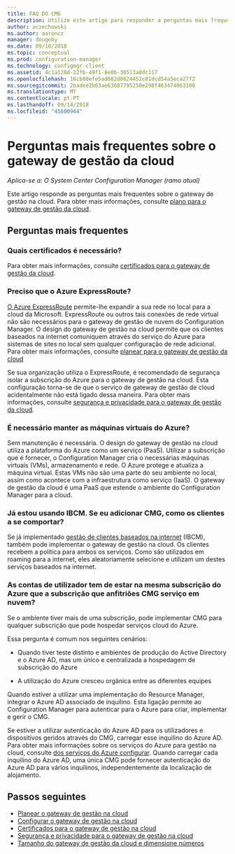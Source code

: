 ```yaml
---
title: FAQ DO CMG
description: Utilize este artigo para responder a perguntas mais frequentes sobre sobre o gateway de gestão da nuvem
author: aczechowski
ms.author: aaroncz
manager: dougeby
ms.date: 09/10/2018
ms.topic: conceptual
ms.prod: configuration-manager
ms.technology: configmgr-client
ms.assetid: 4c1a128d-22fb-49f1-8e0b-36513a8dc117
ms.openlocfilehash: 16cb80efe5ad082d8624452c01dcd54a5eca27f2
ms.sourcegitcommit: 2badee2b63ae63687795250e298f463474063100
ms.translationtype: MT
ms.contentlocale: pt-PT
ms.lasthandoff: 09/14/2018
ms.locfileid: "45600944"
---
```

# <a name="frequently-asked-questions-about-the-cloud-management-gateway"></a>Perguntas mais frequentes sobre o gateway de gestão da cloud

*Aplica-se a: O System Center Configuration Manager (ramo atual)*

Este artigo responde as perguntas mais frequentes sobre o gateway de gestão na cloud. Para obter mais informações, consulte [plano para o gateway de gestão da cloud](/sccm/core/clients/manage/cmg/plan-cloud-management-gateway).


## <a name="frequently-asked-questions"></a>Perguntas mais frequentes

### <a name="what-certificates-do-i-need"></a>Quais certificados é necessário?

Para obter mais informações, consulte [certificados para o gateway de gestão da cloud](/sccm/core/clients/manage/cmg/certificates-for-cloud-management-gateway).


### <a name="do-i-need-azure-expressroute"></a>Preciso que o Azure ExpressRoute?

[O Azure ExpressRoute](/azure/expressroute/expressroute-introduction) permite-lhe expandir a sua rede no local para a cloud da Microsoft. ExpressRoute ou outros tais conexões de rede virtual não são necessários para o gateway de gestão de nuvem do Configuration Manager. O design do gateway de gestão na cloud permite que os clientes baseados na internet comuniquem através do serviço do Azure para sistemas de sites no local sem qualquer configuração de rede adicional. Para obter mais informações, consulte [planear para o gateway de gestão da cloud](/sccm/core/clients/manage/cmg/plan-cloud-management-gateway)

Se sua organização utiliza o ExpressRoute, é recomendado de segurança isolar a subscrição do Azure para o gateway de gestão na cloud. Esta configuração torna-se de que o serviço de gateway de gestão de cloud acidentalmente não está ligado dessa maneira. Para obter mais informações, consulte [segurança e privacidade para o gateway de gestão da cloud](/sccm/core/clients/manage/cmg/security-and-privacy-for-cloud-management-gateway).


### <a name="do-i-need-to-maintain-the-azure-virtual-machines"></a>É necessário manter as máquinas virtuais do Azure?

Sem manutenção é necessária. O design do gateway de gestão na cloud utiliza a plataforma do Azure como um serviço (PaaS). Utilizar a subscrição que é fornecer, o Configuration Manager cria o necessárias máquinas virtuais (VMs), armazenamento e rede. O Azure protege e atualiza a máquina virtual. Estas VMs não são uma parte do seu ambiente no local, assim como acontece com a infraestrutura como serviço (IaaS). O gateway de gestão da cloud é uma PaaS que estende o ambiente do Configuration Manager para a cloud. 


### <a name="im-already-using-ibcm-if-i-add-cmg-how-do-clients-behave"></a>Já estou usando IBCM. Se eu adicionar CMG, como os clientes a se comportar?

Se já implementado [gestão de clientes baseados na internet](/sccm/core/clients/manage/plan-internet-based-client-management) (IBCM), também pode implementar o gateway de gestão na cloud. Os clientes recebem a política para ambos os serviços. Como são utilizados em roaming para a internet, eles aleatoriamente selecione e utilizam um destes serviços baseados na internet.


### <a name="do-the-user-accounts-have-to-be-in-the-same-azure-subscription-as-the-subscription-that-hosts-the-cmg-cloud-service"></a>As contas de utilizador tem de estar na mesma subscrição do Azure que a subscrição que anfitriões CMG serviço em nuvem?
<!--SCCMDocs-pr issue #2873--> Se o ambiente tiver mais de uma subscrição, pode implementar CMG para qualquer subscrição que pode hospedar serviços cloud do Azure. 

Essa pergunta é comum nos seguintes cenários:  

- Quando tiver teste distinto e ambientes de produção do Active Directory e o Azure AD, mas um único e centralizada a hospedagem de subscrição do Azure  

- A utilização do Azure cresceu orgânica entre as diferentes equipes  

Quando estiver a utilizar uma implementação do Resource Manager, integrar o Azure AD associado de inquilino. Esta ligação permite ao Configuration Manager para autenticar para o Azure para criar, implementar e gerir o CMG.  

Se estiver a utilizar autenticação do Azure AD para os utilizadores e dispositivos geridos através do CMG, carregar esse inquilino do Azure AD. Para obter mais informações sobre os serviços do Azure para gestão na cloud, consulte [dos serviços do Azure configurar](/sccm/core/servers/deploy/configure/azure-services-wizard). Quando carregar cada inquilino do Azure AD, uma única CMG pode fornecer autenticação do Azure AD para vários inquilinos, independentemente da localização de alojamento.



## <a name="next-steps"></a>Passos seguintes

- [Planear o gateway de gestão na cloud](/sccm/core/clients/manage/cmg/plan-cloud-management-gateway)
- [Configurar o gateway de gestão na cloud](/sccm/core/clients/manage/cmg/setup-cloud-management-gateway)
- [Certificados para o gateway de gestão na cloud](/sccm/core/clients/manage/cmg/certificates-for-cloud-management-gateway)
- [Segurança e privacidade para o gateway de gestão na cloud ](/sccm/core/clients/manage/cmg/security-and-privacy-for-cloud-management-gateway)
- [Tamanho do gateway de gestão da cloud e dimensione números](/sccm/core/plan-design/configs/size-and-scale-numbers#bkmk_cmg)